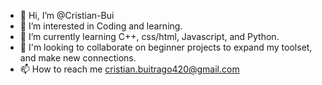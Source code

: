 - 👋 Hi, I’m @Cristian-Bui
- 👀 I’m interested in Coding and learning.
- 🌱 I’m currently learning C++, css/html, Javascript, and Python.
- 📓 I'm looking to collaborate on beginner projects to expand my toolset, and make new connections.
- 📫 How to reach me cristian.buitrago420@gmail.com

<!---
Cristian-Bui/Cristian-Bui is a ✨ special ✨ repository because its `README.md` (this file) appears on your GitHub profile.
You can click the Preview link to take a look at your changes.
--->
